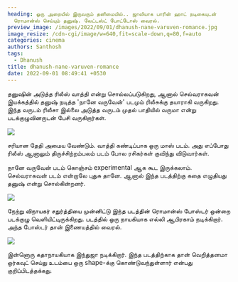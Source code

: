 ```yaml
---
heading: ஒரு அறையில் இருவரும் தனிமையில்.. ஜாலியாக பாரின் ஹாட் நடிகையுடன்
  ரொமான்ஸ் செய்யும் தனுஷ். லேட்டஸ்ட் போட்டோஸ் வைரல்.
preview_image: /images/2022/09/01/dhanush-nane-varuven-romance.jpg
image_resize: /cdn-cgi/image/w=640,fit=scale-down,q=80,f=auto
categories: cinema
authors: Santhosh
tags:
  - Dhanush
title: dhanush-nane-varuven-romance
date: 2022-09-01 08:49:41 +0530
---
```

தனுஷின் அடுத்த ரிலீஸ் வாத்தி என்று சொல்லப்படுகிறது, ஆனால் செல்வராகவன் இயக்கத்தில் தனுஷ் நடித்த 'நானே வருவேன்' படமும் ரிலீசுக்கு தயாராகி வருகிறது. இந்த வருடம் ரிலீசா இல்லை அடுத்த வருடம் முதல் பாதியில் வருமா என்று படக்குழுவினருடன் பேசி வருகிறார்கள்.

![](/images/2022/09/01/nane-varuven-update-1.jpg)

சரியான தேதி அமைய வேண்டும். வாத்தி கண்டிப்பாக ஒரு மாஸ் படம். அது எப்போது ரிலீஸ் ஆனாலும் திருச்சிற்றம்பலம் படம் போல ரசிகர்கள் குவிந்து விடுவார்கள்.

நானே வருவேன் படம் கொஞ்சம் experimental ஆக கூட இருக்கலாம். செல்வராகவன் படம் என்றாலே புதுசு தானே. ஆனால் இந்த படத்திற்கு கதை எழுதியது தனுஷ் என்று சொல்கின்றனர்.

![](/images/2022/09/01/nane-varuven-update-2.jpg)

நேற்று விநாயகர் சதுர்த்தியை முன்னிட்டு இந்த படத்தின் ரொமான்ஸ் போஸ்டர் ஒன்றை படக்குழு வெளியிட்டிருக்கிறது. படத்தில் ஒரு நாயகியாக எல்லி ஆபிரகாம் நடிக்கிறார். அந்த போஸ்டர் தான் இணையத்தில் வைரல்.

![](/images/2022/09/01/nane-varuven-update.jpg)

இன்னொரு கதாநாயகியாக இந்துஜா நடிக்கிறார். இந்த படத்திற்காக தான் வெறித்தனமா ஒர்கவுட் செய்து உடம்பை ஒரு shape-க்கு கொண்டுவந்துள்ளார் என்பது குறிப்பிடத்தக்கது.